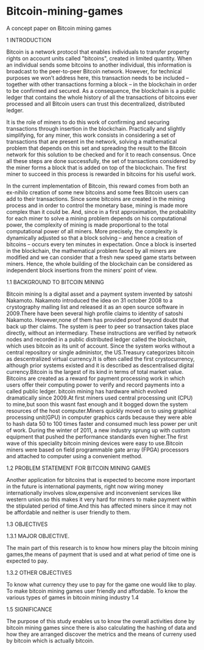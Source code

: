 # Bitcoin-mining-games
A concept paper on Bitcoin mining games

1   INTRODUCTION


Bitcoin is a network protocol that enables individuals to transfer property rights on account
units called "bitcoins", created in limited quantity. When an individual sends some bitcoins to
another individual, this information is broadcast to the peer-to-peer Bitcoin network. However,
for technical purposes we won’t address here, this transaction needs to be included – together
with other transactions forming a block – in the blockchain in order to be confirmed and secured.
As a consequence, the blockchain is a public ledger that contains the whole history of all
the transactions of bitcoins ever processed and all Bitcoin users can trust this decentralized,
distributed ledger.

It is the role of miners to do this work of confirming and securing transactions through
insertion in the blockchain. Practically and slightly simplifying, for any miner, this work consists
in considering a set of transactions that are present in the network, solving a mathematical
problem that depends on this set and spreading the result to the Bitcoin network for this solution
to be checked and for it to reach consensus. Once all these steps are done successfully, the set of
transactions considered by the miner forms a block that is added on top of the blockchain. The
first miner to succeed in this process is rewarded in bitcoins for his useful work.

In the current implementation of Bitcoin, this reward comes from both an ex-nihilo creation of
some new bitcoins and some fees Bitcoin users can add to their transactions. Since some bitcoins
are created in the mining process and in order to control the monetary base, mining is made more
complex than it could be. And, since in a first approximation, the probability for each miner to
solve a mining problem depends on his computational power, the complexity of mining is made
proportional to the total computational power of all miners. More precisely, the complexity is dynamically adjusted so that a block solving – and hence a creation of bitcoins – occurs every
ten minutes in expectation. Once a block is inserted in the blockchain, the mathematical problem
faced by all miners are modified and we can consider that a fresh new speed game starts between
miners. Hence, the whole building of the blockchain can be considered as independent block
insertions from the miners’ point of view.

1.1   BACKGROUND TO BITCOIN MINING


Bitcoin mining Is a digital asset and a payment system invented by satoshi Nakamoto. Nakamoto introduced the idea on 31 october 2008 to a crystography mailing list and released it as an open source software in 2009.There have been several high profile claims to identity  of satoshi Nakamoto. However,none of them has provided proof beyond doubt that back up ther claims.
The system is peer to peer so transaction takes place directly, without an intermediary. These instructions are verified by network nodes and recorded in a public distributed  ledger called the blockchain, which uses bitcoin as its unit of account. Since the system works without a central repository or single administor, the US.Treasury categorizes bitcoin as descentralized virtual currency.It is often called the first crystocurrency, although prior systems existed and it is described as descentralised digital currency.Bitcoin is the largest of its kind in terms of total market value. Bitcoins are created as a reward for payment processing work in which users offer their computing power to verify and record payments into a called public ledger. bitcoin mining has hardware which evolved dramatically since 2009.At first miners used central processing unit (CPU) to mine,but soon this wasnt fast enough and it bogged down the system resources of the host computer.Miners quickly moved on to using graphical processing unit(GPU) in computer graphics cards because they were able to hash data 50 to 100 times faster and consumed much less power per unit of work.
During the winter of 2011, a new industry sprung up with custom equipment that pushed the performance standards even higher.The first wave of this speciality bitcoin mining devices were easy to use.Bitcoin miners were based on field programmable gate array (FPGA) processors and attached to computer using a convenient method.

1.2  PROBLEM STATEMENT FOR BITCOIN MINING GAMES

Another application for bitcoins that is expected to become more important in the future is international payments, right now wiring money internationally involves slow,expensive and inconvenient services like western union.so this makes it very hard for miners to make payment within the stipulated period of time.And this has affected miners since it may not be affordable and neither is user friendly to them.

1.3  OBJECTIVES

1.3.1 MAJOR OBJECTIVE.
 
 The main part of this research is to know how miners play the bitcoin mining games,the means of payment that is used and at what period of time one is expected to pay.
 
 1.3.2 OTHER OBJECTIVES
 
 To know what currency they use to pay for the game one would like to play.
 To make bitcoin mining games user friendly and affordable.
 To know  the various types of games in bitcoin mining industry
 1.4
 
1.5 SIGNIFICANCE

The purpose of this study enables us to know the overall activities done by bitcoin mining games since there is also calculating the hashing of data and how they are arranged discover the metrics and the means of curreny used by bitcoin which is actually bitcoin.
